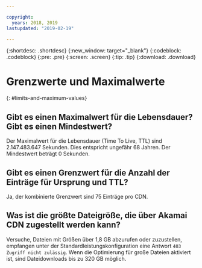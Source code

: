 ```yaml
---

copyright:
  years: 2018, 2019
lastupdated: "2019-02-19"

---
```


{:shortdesc: .shortdesc}
{:new_window: target="_blank"}
{:codeblock: .codeblock}
{:pre: .pre}
{:screen: .screen}
{:tip: .tip}
{:download: .download}

# Grenzwerte und Maximalwerte
{: #limits-and-maximum-values}

## Gibt es einen Maximalwert für die Lebensdauer? Gibt es einen Mindestwert?

Der Maximalwert für die Lebensdauer (Time To Live, TTL) sind 2.147.483.647 Sekunden. Dies entspricht ungefähr 68 Jahren. Der Mindestwert beträgt 0 Sekunden.

## Gibt es einen Grenzwert für die Anzahl der Einträge für Ursprung und TTL?

Ja, der kombinierte Grenzwert sind 75 Einträge pro CDN.

## Was ist die größte Dateigröße, die über Akamai CDN zugestellt werden kann?

Versuche, Dateien mit Größen über 1,8 GB abzurufen oder zuzustellen, empfangen unter der Standardleistungskonfiguration eine Antwort `403 Zugriff nicht zulässig`. Wenn die Optimierung für große Dateien aktiviert ist, sind Dateidownloads bis zu 320 GB möglich.
